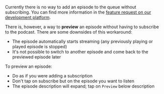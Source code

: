 Currently there is no way to add an episode to the queue without subscribing. You can find more information in the [feature request on our development platform](https://github.com/AntennaPod/AntennaPod/issues/4710).

There  is, however, a way to **preview** an episode without having to subscribe to the podcast. There are some downsides of this workaround:
- The episode automatically starts streaming (any previously playing or played episode is stopped)
- It's not possible to switch to another episode and come back to the previewed episode later

To preview an episode: 
- Do as if you were adding a subscription
- Don't tap on subscribe but on the episode you want to listen
- The episode description will expand; tap on `Preview` below description
